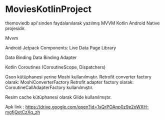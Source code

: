 # MoviesKotlinProject

themoviedb api'sinden faydalanılarak yazılmış MVVM Kotlin Android Native projesidir.

Mvvm

Android Jetpack Components:
Live Data
Page Library

Data Binding
Data Binding Adapter

Kotlin Coroutines (CoroutineScope, Dispatchers)

Gson kütüphanesi yerine Moshi kullanılmıştır. 
Retrofit converter factory olarak: MoshiConverterFactory
Retrofit adapter factory olarak: CoroutineCallAdapterFactory
kullanılmıştır.

Resim cache kütüphanesi olarak Glide kullanılmıştır.

Apk link : https://drive.google.com/open?id=1xQrPOAnp0z9e2oWXH-mgfjQotCzXq_zh
